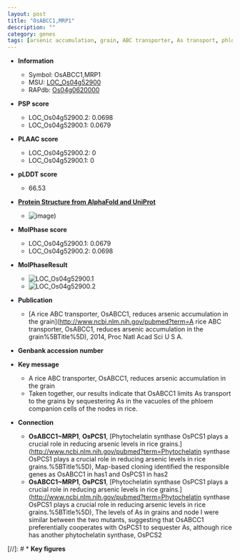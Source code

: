 ```yaml
---
layout: post
title: "OsABCC1,MRP1"
description: ""
category: genes
tags: [arsenic accumulation, grain, ABC transporter, As transport, phloem]
---
```


* **Information**  
    + Symbol: OsABCC1,MRP1  
    + MSU: [LOC_Os04g52900](http://rice.plantbiology.msu.edu/cgi-bin/ORF_infopage.cgi?orf=LOC_Os04g52900)  
    + RAPdb: [Os04g0620000](http://rapdb.dna.affrc.go.jp/viewer/gbrowse_details/irgsp1?name=Os04g0620000)  

* **PSP score**  
    + LOC_Os04g52900.2: 0.0698 
    + LOC_Os04g52900.1: 0.0679 

* **PLAAC score**  
    + LOC_Os04g52900.2: 0 
    + LOC_Os04g52900.1: 0 

* **pLDDT score**
    + 66.53

* **[Protein Structure from AlphaFold and UniProt](https://www.uniprot.org/uniprotkb/Q0JA19/entry#structure)**
    + ![image](https://ricepsp.github.io/images/Q0/AF-Q0JA19-F1.png))

* **MolPhase score**
    + LOC_Os04g52900.1: 0.0679
    + LOC_Os04g52900.2: 0.0698

* **MolPhaseResult**
    + ![LOC_Os04g52900.1](https://ricepsp.github.io/pictures/LOC_Os04g/LOC_Os04g52900.1.png)
    + ![LOC_Os04g52900.2](https://ricepsp.github.io/pictures/LOC_Os04g/LOC_Os04g52900.2.png)

* **Publication**  
    + [A rice ABC transporter, OsABCC1, reduces arsenic accumulation in the grain](http://www.ncbi.nlm.nih.gov/pubmed?term=A rice ABC transporter, OsABCC1, reduces arsenic accumulation in the grain%5BTitle%5D), 2014, Proc Natl Acad Sci U S A.

* **Genbank accession number**  

* **Key message**  
    + A rice ABC transporter, OsABCC1, reduces arsenic accumulation in the grain
    + Taken together, our results indicate that OsABCC1 limits As transport to the grains by sequestering As in the vacuoles of the phloem companion cells of the nodes in rice.

* **Connection**  
    + __OsABCC1~MRP1__, __OsPCS1__, [Phytochelatin synthase OsPCS1 plays a crucial role in reducing arsenic levels in rice grains.](http://www.ncbi.nlm.nih.gov/pubmed?term=Phytochelatin synthase OsPCS1 plays a crucial role in reducing arsenic levels in rice grains.%5BTitle%5D),  Map-based cloning identified the responsible genes as OsABCC1 in has1 and OsPCS1 in has2
    + __OsABCC1~MRP1__, __OsPCS1__, [Phytochelatin synthase OsPCS1 plays a crucial role in reducing arsenic levels in rice grains.](http://www.ncbi.nlm.nih.gov/pubmed?term=Phytochelatin synthase OsPCS1 plays a crucial role in reducing arsenic levels in rice grains.%5BTitle%5D),  The levels of As in grains and node I were similar between the two mutants, suggesting that OsABCC1 preferentially cooperates with OsPCS1 to sequester As, although rice has another phytochelatin synthase, OsPCS2

[//]: # * **Key figures**  



